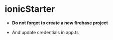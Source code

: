# ionicStarter

- __Do not forget to create a new firebase project__

- And update credentials in app.ts
